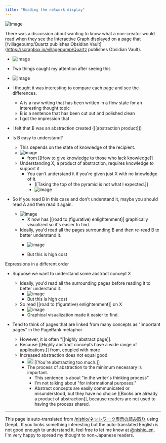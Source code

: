 ```yaml
---
title: "Reading the network display"
---
```


![image](https://gyazo.com/68a8e980bb3805f530d7b67b76b97ad6/thumb/1000)

There was a discussion about wanting to know what a non-creator would read when they see the Interactive Graph displayed on a page that [/villagepump/Quartz publishes Obsidian Vault](https://scrapbox.io/villagepump/Quartz publishes Obsidian Vault).
- ![image](https://gyazo.com/b679ac6d44c2f3b296764bbe069e4542/thumb/1000)
- Two things caught my attention after seeing this
- ![image](https://gyazo.com/68a8e980bb3805f530d7b67b76b97ad6/thumb/1000)
- I thought it was interesting to compare each page and see the differences.
    - A is a raw writing that has been written in a flow state for an interesting thought topic
    - B is a sentence that has been cut out and polished clean
    - I got the impression that
- I felt that B was an abstraction created ([[abstraction product]])
- Is B easy to understand?
    - This depends on the state of knowledge of the recipient.
    - ![image](https://gyazo.com/5eb0426fe50b1b9a28ea1f5c529f2575/thumb/1000)
        - from  [[How to give knowledge to those who lack knowledge]]
    - Understanding X, a product of abstraction, requires knowledge to support it
        - You can't understand it if you're given just X with no knowledge of it.
            - [[Taking the top of the pyramid is not what I expected.]]
            - ![image](https://gyazo.com/205d5931f8c6ddd3c6d17588dd4587b7/thumb/1000)

- So if you read B in this case and don't understand it, maybe you should read A and then read it again.
    - ![image](https://gyazo.com/38d92720559b34891bd390ad48934cce/thumb/1000)
        - X now has [[road to (figurative) enlightenment]] graphically visualized so it's easier to find.
    - Ideally, you'd read all the pages surrounding B and then re-read B to better understand it.
        - ![image](https://gyazo.com/10b1ca180b13217e275c010ac514d38d/thumb/1000)

        - But this is high cost

Expressions in a different order
- Suppose we want to understand some abstract concept X
    - Ideally, you'd read all the surrounding pages before reading it to better understand it.
        - ![image](https://gyazo.com/10b1ca180b13217e275c010ac514d38d/thumb/1000)
        - But this is high cost
    - So read [[road to (figurative) enlightenment]] on X
        - ![image](https://gyazo.com/38d92720559b34891bd390ad48934cce/thumb/1000)
        - Graphical visualization made it easier to find.



- Tend to think of pages that are linked from many concepts as "important pages" in the PageRank metaphor
    - However, it is often "[[highly abstract page]].
    - Because [[Highly abstract concepts have a wide range of applications.]] from, coupled with more
    - Increased abstraction does not equal good.
        - <img src='https://scrapbox.io/api/pages/nishio-en/川喜田二郎/icon' alt='川喜田二郎.icon' height="19.5"/> [[You're abstracting too much.]]
        - The process of abstraction to the minimum necessary is important.
            - This sentence is about "in the writer's thinking process"
            - I'm not talking about "for informational purposes."
            - Abstract concepts are easily communicated or misunderstood, but they have no choice [[Books are already a product of abstraction]], because readers are not used to having the process shared.

---
This page is auto-translated from [/nishio/ネットワーク表示の読み取り](https://scrapbox.io/nishio/ネットワーク表示の読み取り) using DeepL. If you looks something interesting but the auto-translated English is not good enough to understand it, feel free to let me know at [@nishio_en](https://twitter.com/nishio_en). I'm very happy to spread my thought to non-Japanese readers.